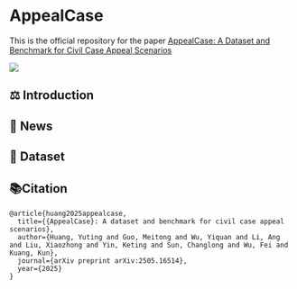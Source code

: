 # AppealCase

This is the official repository for the paper [AppealCase: A Dataset and Benchmark for Civil Case Appeal Scenarios](https://arxiv.org/abs/2505.16514)

![](repo.png)

## ⚖️ Introduction

## 📰 News

## 📂 Dataset

## 📚Citation

```
@article{huang2025appealcase,
  title={{AppealCase}: A dataset and benchmark for civil case appeal scenarios},
  author={Huang, Yuting and Guo, Meitong and Wu, Yiquan and Li, Ang and Liu, Xiaozhong and Yin, Keting and Sun, Changlong and Wu, Fei and Kuang, Kun},
  journal={arXiv preprint arXiv:2505.16514},
  year={2025}
}
```